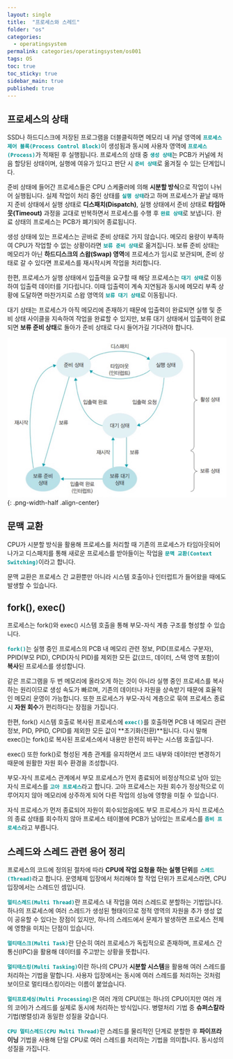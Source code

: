 ```yaml
---
layout: single
title:  "프로세스와 스레드"
folder: "os"
categories:
  - operatingsystem
permalink: categories/operatingsystem/os001
tags: OS
toc: true
toc_sticky: true
sidebar_main: true
published: true
---
```


## 프로세스의 상태
SSD나 하드디스크에 저장된 프로그램을 더블클릭하면 메모리 내 커널 영역에 <span style="color: rgb(3, 150, 150); font-weight: bold;">`프로세스 제어 블록(Process Control Block)`</span>이 생성됨과 동시에 사용자 영역에 <span style="color: rgb(3, 150, 150); font-weight: bold;">`프로세스(Process)`</span>가 적재된 후 실행됩니다. 프로세스의 상태 중 <span style="color: rgb(3, 150, 150); font-weight: bold;">`생성 상태`</span>는 PCB가 커널에 처음 할당된 상태이며, 실행에 여유가 있다고 판단 시 <span style="color: rgb(3, 150, 150); font-weight: bold;">`준비 상태`</span>로 옮겨질 수 있는 단계입니다.

준비 상태에 들어간 프로세스들은 CPU 스케줄러에 의해 **시분할 방식**으로 작업이 나뉘어 실행됩니다. 실제 작업이 처리 중인 상태를 <span style="color: rgb(3, 150, 150); font-weight: bold;">`실행 상태`</span>라고 하며 프로세스가 끝날 때까지 준비 상태에서 실행 상태로 **디스패치(Dispatch)**, 실행 상태에서 준비 상태로 **타임아웃(Timeout)** 과정을 교대로 반복하면서 프로세스를 수행 후 <span style="color: rgb(3, 150, 150); font-weight: bold;">`완료 상태`</span>로 보냅니다. 완료 상태의 프로세스는 PCB가 폐기되어 종료됩니다.

생성 상태에 있는 프로세스는 곧바로 준비 상태로 가지 않습니다. 메모리 용량이 부족하여 CPU가 작업할 수 없는 상황이라면 <span style="color: rgb(3, 150, 150); font-weight: bold;">`보류 준비 상태`</span>로 옮겨집니다. 보류 준비 상태는 메모리가 아닌 **하드디스크의 스왑(Swap) 영역**에 프로세스가 임시로 보관되며, 준비 상태로 갈 수 있다면 프로세스를 재시작시켜 작업을 처리합니다.

한편, 프로세스가 실행 상태에서 입출력을 요구할 때 해당 프로세스는 <span style="color: rgb(3, 150, 150); font-weight: bold;">`대기 상태`</span>로 이동하여 입출력 데이터를 기다립니다. 이때 입출력이 계속 지연됨과 동시에 메모리 부족 상황에 도달하면 마찬가지로 스왑 영역의 <span style="color: rgb(3, 150, 150); font-weight: bold;">`보류 대기 상태`</span>로 이동됩니다.

대기 상태는 프로세스가 아직 메모리에 존재하기 때문에 입출력이 완료되면 실행 및 준비 상태 사이클을 지속하여 작업을 완료할 수 있지만, 보류 대기 상태에서 입출력이 완료되면 **보류 준비 상태**로 돌아가 준비 상태로 다시 들어가길 기다려야 합니다.

![png](/assets/os/process_state.png){: .png-width-half .align-center}
<br>

## 문맥 교환
CPU가 시분할 방식을 활용해 프로세스를 처리할 때 기존의 프로세스가 타임아웃되어 나가고 디스패치를 통해 새로운 프로세스를 받아들이는 작업을 <span style="color: rgb(3, 150, 150); font-weight: bold;">`문맥 교환(Context Switching)`</span>이라고 합니다.

문맥 교환은 프로세스 간 교환뿐만 아니라 시스템 호출이나 인터럽트가 들어왔을 때에도 발생할 수 있습니다.

## fork(), exec()
프로세스는 fork()와 exec() 시스템 호출을 통해 부모-자식 계층 구조를 형성할 수 있습니다.

<span style="color: rgb(3, 150, 150); font-weight: bold;">`fork()`</span>는 실행 중인 프로세스의 PCB 내 메모리 관련 정보, PID(프로세스 구분자), PPID(부모 PID), CPID(자식 PID)를 제외한 모든 값(코드, 데이터, 스택 영역 포함)이 **복사**된 프로세스를 생성합니다.

같은 프로그램을 두 번 메모리에 올라오게 하는 것이 아니라 실행 중인 프로세스를 복사하는 원리이므로 생성 속도가 빠르며, 기존의 데이터나 자원을 상속받기 때문에 효율적인 메모리 운영이 가능합니다. 또한 프로세스가 부모-자식 계층으로 묶여 프로세스 종료 시 **자원 회수**가 편리하다는 장점을 가집니다.

한편, fork() 시스템 호출로 복사된 프로세스에 <span style="color: rgb(3, 150, 150); font-weight: bold;">`exec()`</span>를 호출하면 PCB 내 메모리 관련 정보, PID, PPID, CPID를 제외한 모든 값이 **초기화(전환)**됩니다. 다시 말해 exec()는 fork()로 복사된 프로세스에서 내용만 완전히 바꾸는 시스템 호출입니다.

exec() 또한 fork()로 형성된 계층 관계를 유지하면서 코드 내부와 데이터만 변경하기 때문에 원활한 자원 회수 환경을 조성합니다.

부모-자식 프로세스 관계에서 부모 프로세스가 먼저 종료되어 비정상적으로 남아 있는 자식 프로세스를 <span style="color: rgb(3, 150, 150); font-weight: bold;">`고아 프로세스`</span>라고 합니다. 고아 프로세스는 자원 회수가 정상적으로 이루어지지 않아 메모리에 상주하게 되어 다른 작업의 성능에 영향을 미칠 수 있습니다.

자식 프로세스가 먼저 종료되어 자원이 회수되었음에도 부모 프로세스가 자식 프로세스의 종료 상태를 회수하지 않아 프로세스 테이블에 PCB가 남아있는 프로세스를 <span style="color: rgb(3, 150, 150); font-weight: bold;">`좀비 프로세스`</span>라고 부릅니다.

## 스레드와 스레드 관련 용어 정리
프로세스의 코드에 정의된 절차에 따라 **CPU에 작업 요청을 하는 실행 단위**를 <span style="color: rgb(3, 150, 150); font-weight: bold;">`스레드(Thread)`</span>라고 합니다. 운영체제 입장에서 처리해야 할 작업 단위가 프로세스라면, CPU 입장에서는 스레드인 셈입니다.

<span style="color: rgb(3, 150, 150); font-weight: bold;">`멀티스레드(Multi Thread)`</span>란 프로세스 내 작업을 여러 스레드로 분할하는 기법입니다. 하나의 프로세스에 여러 스레드가 생성된 형태이므로 정적 영역의 자원을 추가 생성 없이 공유할 수 있다는 장점이 있지만, 하나의 스레드에서 문제가 발생하면 프로세스 전체에 영향을 미치는 단점이 있습니다.

<span style="color: rgb(3, 150, 150); font-weight: bold;">`멀티태스크(Multi Task)`</span>란 단순히 여러 프로세스가 독립적으로 존재하며, 프로세스 간 통신(IPC)을 활용해 데이터를 주고받는 상황을 뜻합니다.

<span style="color: rgb(3, 150, 150); font-weight: bold;">`멀티태스킹(Multi Tasking)`</span>이란 하나의 CPU가 **시분할 시스템**을 활용해 여러 스레드를 처리하는 기법을 말합니다. 사용자 입장에서는 동시에 여러 스레드를 처리하는 것처럼 보이므로 멀티태스킹이라는 이름이 붙었습니다.

<span style="color: rgb(3, 150, 150); font-weight: bold;">`멀티프로세싱(Multi Processing)`</span>은 여러 개의 CPU(또는 하나의 CPU이지만 여러 개의 코어)가 스레드를 실제로 동시에 처리하는 방식입니다. 병렬처리 기법 중 **슈퍼스칼라** 기법(병렬성)과 동일한 성질을 갖습니다.

<span style="color: rgb(3, 150, 150); font-weight: bold;">`CPU 멀티스레드(CPU Multi Thread)`</span>란 스레드를 물리적인 단계로 분할한 후 **파이프라이닝** 기법을 사용해 단일 CPU로 여러 스레드를 처리하는 기법을 의미합니다. 동시성의 성질을 가집니다.